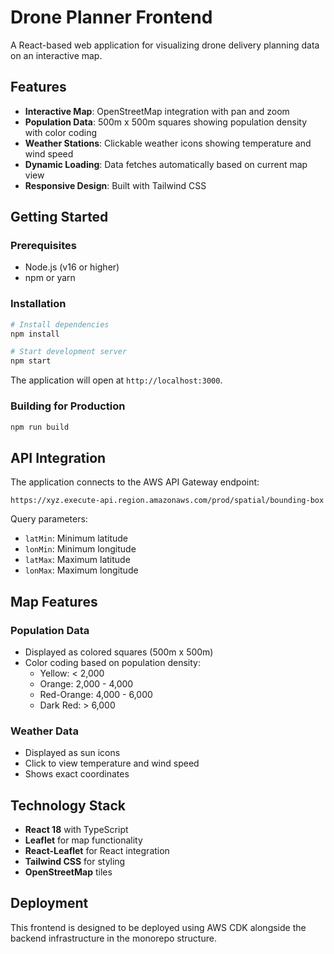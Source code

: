 # Drone Planner Frontend

A React-based web application for visualizing drone delivery planning data on an interactive map.

## Features

- **Interactive Map**: OpenStreetMap integration with pan and zoom
- **Population Data**: 500m x 500m squares showing population density with color coding
- **Weather Stations**: Clickable weather icons showing temperature and wind speed
- **Dynamic Loading**: Data fetches automatically based on current map view
- **Responsive Design**: Built with Tailwind CSS

## Getting Started

### Prerequisites

- Node.js (v16 or higher)
- npm or yarn

### Installation

```bash
# Install dependencies
npm install

# Start development server
npm start
```

The application will open at `http://localhost:3000`.

### Building for Production

```bash
npm run build
```

## API Integration

The application connects to the AWS API Gateway endpoint:
```
https://xyz.execute-api.region.amazonaws.com/prod/spatial/bounding-box
```

Query parameters:
- `latMin`: Minimum latitude
- `lonMin`: Minimum longitude  
- `latMax`: Maximum latitude
- `lonMax`: Maximum longitude

## Map Features

### Population Data
- Displayed as colored squares (500m x 500m)
- Color coding based on population density:
  - Yellow: < 2,000
  - Orange: 2,000 - 4,000
  - Red-Orange: 4,000 - 6,000
  - Dark Red: > 6,000

### Weather Data
- Displayed as sun icons
- Click to view temperature and wind speed
- Shows exact coordinates

## Technology Stack

- **React 18** with TypeScript
- **Leaflet** for map functionality
- **React-Leaflet** for React integration
- **Tailwind CSS** for styling
- **OpenStreetMap** tiles

## Deployment

This frontend is designed to be deployed using AWS CDK alongside the backend infrastructure in the monorepo structure.